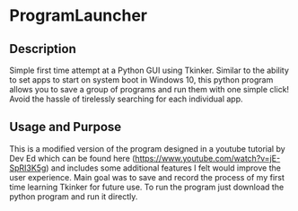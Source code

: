 # ProgramLauncher

## Description
Simple first time attempt at a Python GUI using Tkinker. Similar to the ability to set apps to start on system boot in Windows 10, this python program allows you to save a group of programs and run them with one simple click! Avoid the hassle of tirelessly searching for each individual app.

## Usage and Purpose 
This is a modified version of the program designed in a youtube tutorial by Dev Ed which can be found here (https://www.youtube.com/watch?v=jE-SpRI3K5g) and includes some additional features I felt would improve the user experience. Main goal was to save and record the process of my first time learning Tkinker for future use. To run the program just download the python program and run it directly. 

